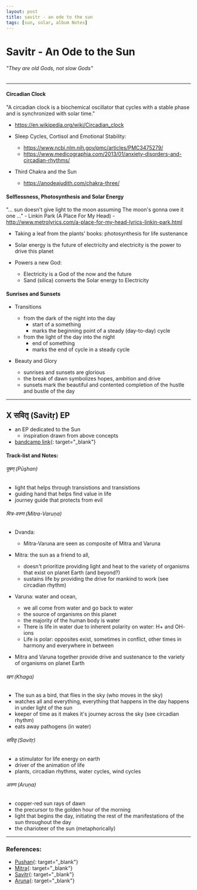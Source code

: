 ```yaml
---
layout: post
title: savitr - an ode to the sun
tags: [sun, solar, album Notes]
---
```


# Savitr - An Ode to the Sun

###### "They are old Gods, not slow Gods"

***

####  Circadian Clock

"A circadian clock is a biochemical oscillator that cycles with a stable phase and is synchronized with solar time."
- https://en.wikipedia.org/wiki/Circadian_clock


- Sleep Cycles, Cortisol and Emotional Stability:
    - https://www.ncbi.nlm.nih.gov/pmc/articles/PMC3475279/
    - https://www.medicographia.com/2013/01/anxiety-disorders-and-circadian-rhythms/

- Third Chakra and the Sun
    - https://anodeajudith.com/chakra-three/
    
#### Selflessness, Photosynthesis and Solar Energy

"... sun doesn't give light to the moon assuming
The moon's gonna owe it one ..." 
    - Linkin Park (A Place For My Head)
    - http://www.metrolyrics.com/a-place-for-my-head-lyrics-linkin-park.html

- Taking a leaf from the plants' books: photosynthesis for life sustenance
- Solar energy is the future of electricity and electricity is the power to drive this planet

- Powers a new God:
    - Electricity is a God of the now and the future
    - Sand (silica) converts the Solar energy to Electricity
    

#### Sunrises and Sunsets

- Transitions 
    - from the dark of the night into the day 
        - start of a something 
        - marks the beginning point of a steady (day-to-day) cycle
    - from the light of the day into the night 
        - end of something 
        - marks the end of cycle in a steady cycle

- Beauty and Glory
    - sunrises and sunsets are glorious 
    - the break of dawn symbolizes hopes, ambition and drive
    - sunsets mark the beautiful and contented completion of the hustle and bustle of the day


***

## X सवितृ (Savitṛ) EP

- an EP dedicated to the Sun    
    - inspiration drawn from above concepts 
- [bandcamp link](https://numoonchld.bandcamp.com/album/x-savit){: target="_blank"}


#### Track-list and Notes:


###### पूषण् (Pūşhan)

- light that helps through transistions and transistions
- guiding hand that helps find value in life 
- journey guide that protects from evil 

###### मित्र​-​वरुण (Mitra​-​Varuṇa)

- Dvanda: 
    - Mitra-Varuna are seen as composite of Mitra and Varuna

- Mitra: the sun as a friend to all, 
    - doesn't prioritize providing light and heat to the variety of organisms that exist on planet Earth (and beyond?)
    - sustains life by providing the drive for mankind to work (see circadian rhythm)
    
- Varuna: water and ocean, 
    - we all come from water and go back to water
    - the source of organisms on this planet
    - the majority of the human body is water
    - There is life in water due to inherent polarity on water: H+ and OH- ions
    - Life is polar: opposites exist, sometimes in conflict, other times in harmony and everywhere in between 

- Mitra and Varuna together provide drive and sustenance to the variety of organisms on planet Earth 

###### खग (Khaga)

- The sun as a bird, that flies in the sky (who moves in the sky)
- watches all and everything, everything that happens in the day happens in under light of the sun
- keeper of time as it makes it's journey across the sky (see circadian rhythm)
- eats away pathogens (in water)

###### सवितृ (Savitṛ)

- a stimulator for life energy on earth 
- driver of the animation of life
- plants, circadian rhythms, water cycles, wind cycles



###### अरुण (Aruṇa)

- copper-red sun rays of dawn
- the precursor to the golden hour of the morning
- light that begins the day, initiating the rest of the manifestations of the sun throughout the day
- the charioteer of the sun (metaphorically)

***

### References:

- [Pushan](https://deity-of-the-week.blogspot.com/2011/11/pusan.html){: target="_blank"}
- [Mitra](http://sacred-texts.com/hin/rigveda/rv03059.htm){: target="_blank"}
- [Savitr](http://spokensanskrit.org/index.php?mode=3&script=hk&tran_input=savitr&direct=au&anz=100){: target="_blank"}
- [Aruna](http://www.apamnapat.com/entities/Aruna.html){: target="_blank"}

